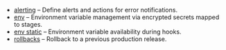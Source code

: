 - [alerting](./alerting) – Define alerts and actions for error notifications.
- [env](./env) – Environment variable management via encrypted secrets mapped to stages.
- [env static](./env-static) – Environment variable availability during hooks.
- [rollbacks](./rollbacks) – Rollback to a previous production release.
